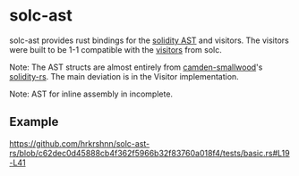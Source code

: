 # solc-ast

solc-ast provides rust bindings for the [solidity AST](https://solidity-ast.netlify.app/) and visitors. The visitors were built to be 1-1 compatible with the [visitors](https://github.com/ethereum/solidity/blob/develop/libsolidity/ast/ASTVisitor.h) from solc.

Note: The AST structs are almost entirely from [camden-smallwood](https://github.com/camden-smallwood)'s [solidity-rs](https://github.com/camden-smallwood/solidity-rs). The main deviation is in the Visitor implementation.

Note: AST for inline assembly in incomplete.

## Example

https://github.com/hrkrshnn/solc-ast-rs/blob/c62dec0d45888cb4f362f5966b32f83760a018f4/tests/basic.rs#L19-L41

